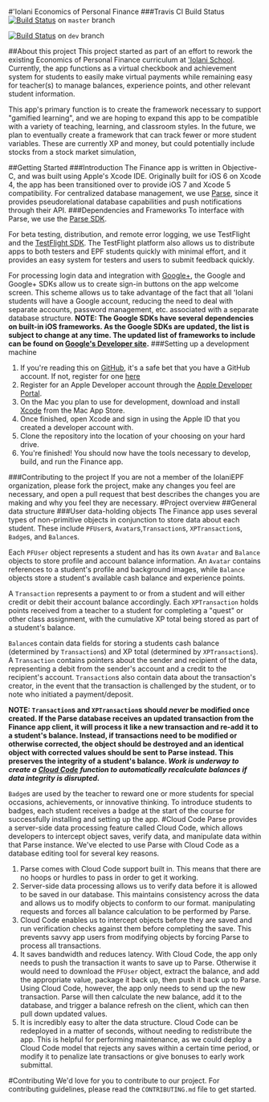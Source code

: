 #'Iolani Economics of Personal Finance
###Travis CI Build Status
[![Build Status](https://travis-ci.org/IolaniEPF/Finance.svg?branch=master)](https://travis-ci.org/IolaniEPF/Finance) on `master` branch

[![Build Status](https://travis-ci.org/IolaniEPF/Finance.svg?branch=dev)](https://travis-ci.org/IolaniEPF/Finance) on `dev` branch

##About this project
This project started as part of an effort to rework the existing Economics of Personal Finance curriculum at ['Iolani School](http://www.iolani.org/).  Currently, the app functions as a virtual checkbook and achievement system for students to easily make virtual payments while remaining easy for teacher(s) to manage balances, experience points, and other relevant student information.

This app's primary function is to create the framework necessary to support "gamified learning", and we are hoping to expand this app to be compatible with a variety of teaching, learning, and classroom styles.  In the future, we plan to eventually create a framework that can track fewer or more student variables.  These are currently XP and money, but could potentially include stocks from a stock market simulation, 

##Getting Started
###Introduction
The Finance app is written in Objective-C, and was built using Apple's Xcode IDE.  Originally built for iOS 6 on Xcode 4, the app has been transitioned over to provide iOS 7 and Xcode 5 compatibility.  For centralized database management, we use [Parse](https://parse.com), since it provides pseudorelational database capabilities and push notifications through their API.
###Dependencies and Frameworks
To interface with Parse, we use the [Parse SDK](https://parse.com/).

For beta testing, distribution, and remote error logging, we use TestFlight and the [TestFlight SDK](https://testflighapp.com/).  The TestFlight platform also allows us to distribute apps to both testers and EPF students quickly with minimal effort, and it provides an easy system for testers and users to submit feedback quickly.

For processing login data and integration with [Google+](https://plus.google.com/), the Google and Google+ SDKs allow us to create sign-in buttons on the app welcome screen.  This scheme allows us to take advantage of the fact that all 'Iolani students will have a Google account, reducing the need to deal with separate accounts, password management, etc. associated with a separate database structure. **NOTE: The Google SDKs have several dependencies on built-in iOS frameworks.  As the Google SDKs are updated, the list is subject to change at any time.  The updated list of frameworks to include can be found on [Google's Developer site](https://developer.google.com/).**
###Setting up a development machine
1. If you're reading this on [GitHub](https://github.com/), it's a safe bet that you have a GitHub account.  If not, register for one [here]()
2. Register for an Apple Developer account through the [Apple Developer Portal](http://developer.apple.com).
3. On the Mac you plan to use for development, download and install [Xcode](https://itunes.apple.com/app/id?=) from the Mac App Store.
4. Once finished, open Xcode and sign in using the Apple ID that you created a developer account with.
5. Clone the repository into the location of your choosing on your hard drive.
6. You're finished!  You should now have the tools necessary to develop, build, and run the Finance app.

###Contributing to the project
If you are not a member of the IolaniEPF organization, please fork the project, make any changes you feel are necessary, and open a pull request that best describes the changes you are making and why you feel they are necessary.
#Project overview
##General data structure
###User data-holding objects
The Finance app uses several types of non-primitive objects in conjunction to store data about each student.  These include `PFUser`s, `Avatar`s,`Transaction`s, `XPTransaction`s, `Badge`s, and `Balance`s.

Each `PFUser` object represents a student and has its own `Avatar` and `Balance` objects to store profile and account balance information.  An `Avatar` contains references to a student's profile and background images, while `Balance` objects store a student's available cash balance and experience points.

A `Transaction` represents a payment to or from a student and will either credit or debit their account balance accordingly.  Each `XPTransaction` holds points received from a teacher to a student for completing a "quest" or other class assignment, with the cumulative XP total being stored as part of a student's balance.

`Balance`s contain data fields for storing a students cash balance (determined by `Transaction`s) and XP total (determined by `XPTransaction`s).  A `Transaction` contains pointers about the sender and recipient of the data, representing a debit from the sender's account and a credit to the recipient's account.  `Transaction`s also contain data about the transaction's creator, in the event that the transaction is challenged by the student, or to note who initiated a payment/deposit.

**NOTE: `Transaction`s and `XPTransaction`s should *never* be modified once created.  If the Parse database receives an updated transaction from the Finance app client, it will process it like a new transaction and re-add it to a student's balance.  Instead, if transactions need to be modified or otherwise corrected, the object should be destroyed and an identical object with corrected values should be sent to Parse instead.  This preserves the integrity of a student's balance.  *Work is underway to create a [Cloud Code](https://parse.com) function to automatically recalculate balances if data integrity is disrupted.***

`Badge`s are used by the teacher to reward one or more students for special occasions, achievements, or innovative thinking.  To introduce students to badges, each student receives a badge at the start of the course for successfully installing and setting up the app.
#Cloud Code
Parse provides a server-side data processing feature called Cloud Code, which allows developers to intercept object saves, verify data, and manipulate data within that Parse instance.  We've elected to use Parse with Cloud Code as a database editing tool for several key reasons.

1. Parse comes with Cloud Code support built in.  This means that there are no hoops or hurdles to pass in order to get it working.
2. Server-side data processing allows us to verify data before it is allowed to be saved in our database.  This maintains consistency across the data and allows us to modify objects to conform to our format.  manipulating requests and forces all balance calculation to be performed by Parse.
3. Cloud Code enables us to intercept objects before they are saved and run verification checks against them before completing the save.  This prevents savvy app users from modifying objects by forcing Parse to process all transactions.
4. It saves bandwidth and reduces latency.  With Cloud Code, the app only needs to push the transaction it wants to save up to Parse.  Otherwise it would need to download the `PFUser` object, extract the balance, and add the appropriate value, package it back up, then push it back up to Parse.  Using Cloud Code, however, the app only needs to send up the new transaction.  Parse will then calculate the new balance, add it to the database, and trigger a balance refresh on the client, which can then pull down updated values.
5. It is incredibly easy to alter the data structure.  Cloud Code can be redeployed in a matter of seconds, without needing to redistribute the app.  This is helpful for performing maintenance, as we could deploy a Cloud Code model that rejects any saves within a certain time period, or modify it to penalize late transactions or give bonuses to early work submittal.

#Contributing
We'd love for you to contribute to our project.  For contributing guidelines, please read the `CONTRIBUTING.md` file to get started.